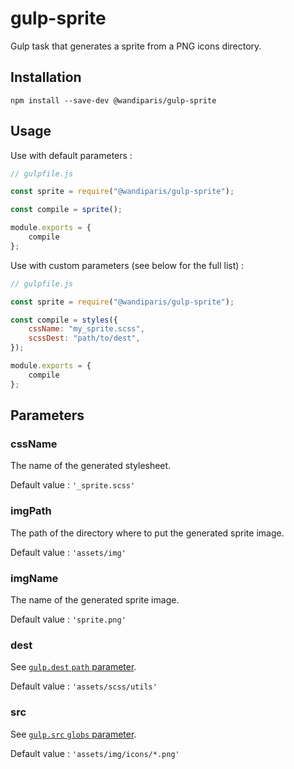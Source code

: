 # gulp-sprite

Gulp task that generates a sprite from a PNG icons directory.

## Installation

```
npm install --save-dev @wandiparis/gulp-sprite
```

## Usage

Use with default parameters :

```js
// gulpfile.js

const sprite = require("@wandiparis/gulp-sprite");

const compile = sprite();

module.exports = {
    compile
};
```

Use with custom parameters (see below for the full list) :

```js
// gulpfile.js

const sprite = require("@wandiparis/gulp-sprite");

const compile = styles({
    cssName: "my_sprite.scss",
    scssDest: "path/to/dest",
});

module.exports = {
    compile
};
```

## Parameters

### cssName

The name of the generated stylesheet.

Default value : `'_sprite.scss'`

### imgPath

The path of the directory where to put the generated sprite image.

Default value : `'assets/img'`

### imgName

The name of the generated sprite image.

Default value : `'sprite.png'`

### dest

See [`gulp.dest` `path` parameter](https://github.com/gulpjs/gulp/blob/4.0/docs/API.md#path).

Default value : `'assets/scss/utils'`

### src

See [`gulp.src` `globs` parameter](https://github.com/gulpjs/gulp/blob/4.0/docs/API.md#globs).

Default value : `'assets/img/icons/*.png'`
